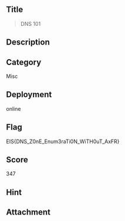 ## Title
>  DNS 101

## Description


## Category

Misc

## Deployment

online                                        

## Flag

EIS{DNS_Z0nE_Enum3raTi0N_WiTH0uT_AxFR}

## Score

347

## Hint

## Attachment


